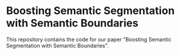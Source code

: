 # Boosting Semantic Segmentation with Semantic Boundaries

This repository contains the code for our paper "Boosting Semantic Segmentation with Semantic Boundaries".
